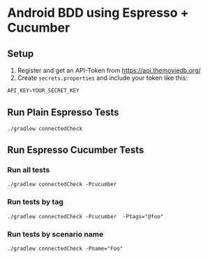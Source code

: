 # Android BDD using Espresso + Cucumber

## Setup
1. Register and get an API-Token from https://api.themoviedb.org/
2. Create `secrets.properties` and include your token like this:
```java
API_KEY=YOUR_SECRET_KEY
```

## Run Plain Espresso Tests
`./gradlew connectedCheck`  

## Run Espresso Cucumber Tests
### Run all tests
`./gradlew connectedCheck -Pcucumber`  
### Run tests by tag
`./gradlew connectedCheck -Pcucumber  -Ptags="@foo"`  
### Run tests by scenario name
`./gradlew connectedCheck -Pname="Foo"`
